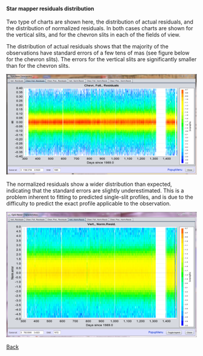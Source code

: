 <h4 id=smresiduals> Star mapper residuals distribution </h4>

[1]: ../CalibrationSM.md
[2]: Images/CaptureSMChevrRes.png "SM residuals chevron"
[3]: Images/CaptureSMVertNorm.png "SM Normalized residuals vertical"

Two type of charts are shown here, the distribution of actual residuals, and the distribution of normalized residuals. In both cases charts are shown for the vertical slits, and for the chevron slits in each of the fields of view.

The distribution of actual residuals shows that the majority of the observations have standard errors of a few tens of mas (see figure below for the chevron slits). The errors for the vertical slits are significantly smaller than for the chevron slits.

![SM residuals chevron][2]

The normalized residuals show a wider distribution than expected, indicating that the standard errors are slightly underestimated. This is a problem inherent to fitting to predicted single-slit profiles, and is due to the difficulty to predict the exact profile applicable to the observation. 

![SM Normalized residuals vertical][3]

[Back][1]